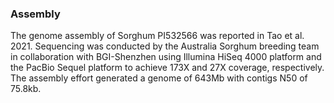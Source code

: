### Assembly
The genome assembly of Sorghum PI532566 was reported in Tao et al. 2021. Sequencing was conducted by the Australia Sorghum breeding team in collaboration with BGI-Shenzhen using Illumina HiSeq 4000 platform and the PacBio Sequel platform to achieve 173X and 27X coverage, respectively. The assembly effort generated a genome of 643Mb with contigs N50 of 75.8kb.
